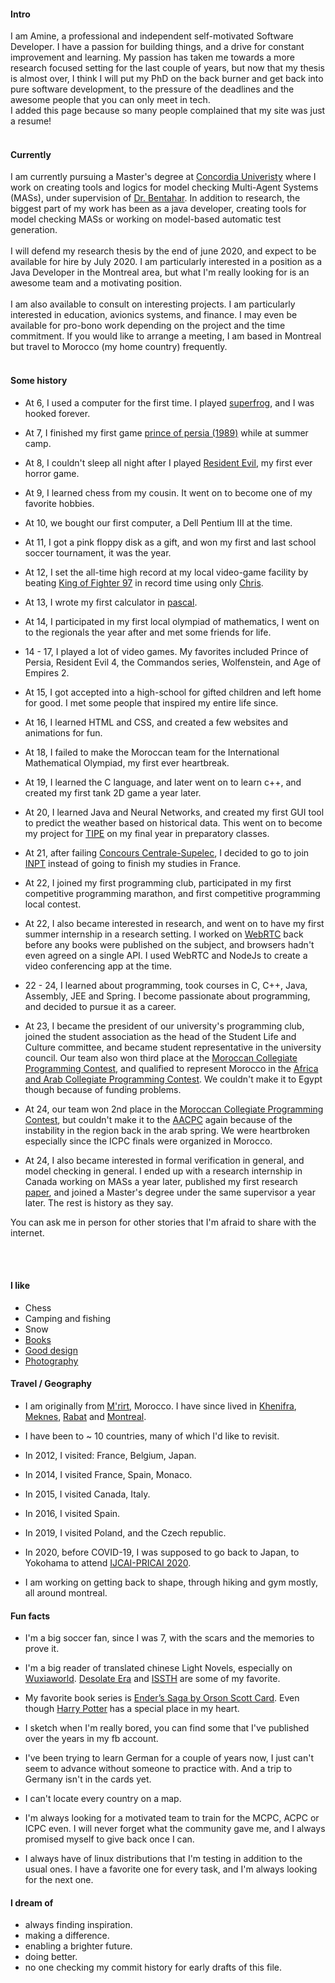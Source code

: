 
#### Intro
I am Amine, a professional and independent self-motivated Software Developer. I have a passion for building things, and a drive for constant improvement and learning. My passion has taken me towards a more research focused setting for the last couple of years, but now that my thesis is almost over, I think I will put my PhD on the back burner and get back into pure software development, to the pressure of the deadlines and the awesome people that you can only meet in tech.
<br>
I added this page because so many people complained that my site was just a resume!
<br><br>
#### Currently
I am currently pursuing a Master's degree at [Concordia Univeristy](https://www.concordia.ca/) where I work on creating tools and logics for model checking Multi-Agent Systems (MASs), under supervision of [Dr. Bentahar](https://users.encs.concordia.ca/~bentahar/). In addition to research, the biggest part of my work has been as a java developer, creating tools for model checking MASs or working on model-based automatic test generation.
<br><br>
I will defend my research thesis by the end of june 2020, and expect to be available for hire by July 2020. I am particularly interested in a position as a Java Developer in the Montreal area, but what I'm really looking for is an awesome team and a motivating position.
<br><br>
I am also available to consult on interesting projects. I am particularly interested in education, avionics systems, and finance. I may even be available for pro-bono work depending on the project and the time commitment.  If you would like to arrange a meeting, I am based in Montreal but travel to Morocco (my home country) frequently.
<br><br>

#### Some history

- At 6, I used a computer for the first time. I played [superfrog](https://www.dosgamesarchive.com/download/superfrog/), and I was hooked forever.

- At 7, I finished my first game [prince of persia (1989)](https://www.retrogames.cz/play_102-DOS.php?language=EN) while at summer camp.

- At 8, I couldn't sleep all night after I played [Resident Evil](https://en.wikipedia.org/wiki/Resident_Evil_(1996_video_game)), my first ever horror game.

- At 9, I learned chess from my cousin. It went on to become one of my favorite hobbies. 

- At 10, we bought our first computer, a Dell Pentium III at the time.

- At 11, I got a pink floppy disk as a gift, and won my first and last school soccer tournament, it was the year.

- At 12, I set the all-time high record at my local video-game facility by beating [King of Fighter 97](https://www.retrogames.cz/play_102-DOS.php?language=EN) in record time using only [Chris](https://hero.fandom.com/wiki/Chris_(The_King_of_Fighters)).

- At 13, I wrote my first calculator in  [pascal](https://en.wikipedia.org/wiki/Pascal_(programming_language)).

- At 14, I participated in my first local olympiad of mathematics, I went on to the regionals the year after and met some friends for life. 

- 14 - 17, I played a lot of video games. My favorites included Prince of Persia, Resident Evil 4, the Commandos series, Wolfenstein, and Age of Empires 2.

- At 15, I got accepted into a high-school for gifted children and left home for good. I met some people that inspired my entire life since.

- At 16, I learned HTML and CSS, and created a few websites and animations for fun.

- At 18, I failed to make the Moroccan team for the International Mathematical Olympiad, my first ever heartbreak.

- At 19, I learned the C language, and later went on to learn c++, and created my first tank 2D game a year later.

- At 20, I learned Java and Neural Networks, and created my first GUI tool to predict the weather based on historical data. This went on to become my project for [TIPE](https://www.scei-concours.fr/tipe.php) on my final year in preparatory classes.

- At 21, after failing [Concours Centrale-Supelec](https://www.concours-centrale-supelec.fr/), I decided to go to join [INPT](https://www.inpt.ac.ma/) instead of going to finish my studies in France.

- At 22, I joined my first programming club, participated in my first competitive programming marathon, and first competitive programming local contest.

- At 22, I also became interested in research, and went on to have my first summer internship in a research setting. I worked on [WebRTC](https://webrtc.org/) back before any books were published on the subject, and browsers hadn't even agreed on a single API. I used WebRTC and NodeJs to create a video conferencing app at the time.

- 22 - 24, I learned about programming, took courses in C, C++, Java, Assembly, JEE and Spring. I become passionate about programming, and decided to pursue it as a career.

- At 23, I became the president of our university's programming club, joined the student association as the head of the Student Life and Culture committee, and became student representative in the university council. Our team also won third place at the [Moroccan Collegiate Programming Contest](https://icpc.baylor.edu/regionals/finder/MCPC-2014), and qualified to represent Morocco in the [Africa and Arab Collegiate Programming Contest](http://acpc.global/). We couldn't make it to Egypt though because of funding problems.

- At 24, our team won 2nd place in the [Moroccan Collegiate Programming Contest](https://icpc.baylor.edu/regionals/finder/MCPC-2014), but couldn't make it to the [AACPC](http://acpc.global/) again because of the instability in the region back in the arab spring. We were heartbroken especially since the ICPC finals were organized in Morocco.

- At 24, I also became interested in formal verification in general, and model checking in general. I ended up with a research internship in Canada working on MASs a year later, published my first research [paper](https://link.springer.com/chapter/10.1007/978-3-319-25524-8_37), and joined a Master's degree under the same supervisor a year later. The rest is history as they say.

You can ask me in person for other stories that I'm afraid to share with the internet.

<br><br>
#### I like
- Chess
- Camping and fishing
- Snow
- [Books](https://www.goodreads.com/user/show/20744969-amine)
- [Good design](/)
- [Photography](https://www.facebook.com/people/Amine-Laarej/100003843007558)

#### Travel / Geography

- I am originally from [M'rirt](https://goo.gl/maps/qDhAmd7x2F17ADpr6), Morocco. I have since lived in [Khenifra](https://goo.gl/maps/vG2rTXtMWLgxye9ZA), [Meknes](https://goo.gl/maps/t2rj2XL4sAFxX35s5), [Rabat](https://goo.gl/maps/pPTUn8Eg1FLRKhSz9) and [Montreal](https://goo.gl/maps/DddgbWdvZ1wDzLxG9).

- I have been to ~ 10 countries, many of which I'd like to revisit.

- In 2012, I visited: France, Belgium, Japan.

- In 2014, I visited France, Spain, Monaco.

- In 2015, I visited Canada, Italy.

- In 2016, I visited Spain.

- In 2019, I visited Poland, and the Czech republic.

- In 2020, before COVID-19, I was supposed to go back to Japan, to Yokohama to attend [IJCAI-PRICAI 2020](https://ijcai20.org/).

- I am working on getting back to shape, through hiking and gym mostly, all around montreal.

#### Fun facts

- I'm a big soccer fan, since I was 7, with the scars and the memories to prove it.

- I'm a big reader of translated chinese Light Novels, especially on [Wuxiaworld](https://www.wuxiaworld.com/). [Desolate Era](https://www.wuxiaworld.com/novel/desolate-era) and [ISSTH](https://www.wuxiaworld.com/novel/i-shall-seal-the-heavens) are some of my favorite.

- My favorite book series is [Ender’s Saga by Orson Scott Card](https://www.goodreads.com/list/show/42643.ENDER_S_SAGA_IN_ORDER). Even though [Harry Potter](/) has a special place in my heart.

- I sketch when I'm really bored, you can find some that I've published over the years in my fb account.

- I've been trying to learn German for a couple of years now, I just can't seem to advance without someone to practice with. And a trip to Germany isn't in the cards yet.

- I can't locate every country on a map.

- I'm always looking for a motivated team to train for the MCPC, ACPC or ICPC even. I will never forget what the community gave me, and I always promised myself to give back once I can.

- I always have of linux distributions that I'm testing in addition to the usual ones. I have a favorite one for every task, and I'm always looking for the next one.

#### I dream of

- always finding inspiration.
- making a difference.
- enabling a brighter future.
- doing better.
- no one checking my commit history for early drafts of this file.




